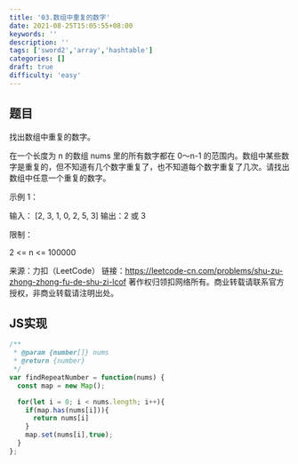```yaml
---
title: '03.数组中重复的数字'
date: 2021-08-25T15:05:55+08:00
keywords: ''
description: ''
tags: ['sword2','array','hashtable']
categories: []
draft: true
difficulty: 'easy'
---
```


## 题目

找出数组中重复的数字。


在一个长度为 n 的数组 nums 里的所有数字都在 0～n-1 的范围内。数组中某些数字是重复的，但不知道有几个数字重复了，也不知道每个数字重复了几次。请找出数组中任意一个重复的数字。

示例 1：

输入：
[2, 3, 1, 0, 2, 5, 3]
输出：2 或 3 

限制：

2 <= n <= 100000

来源：力扣（LeetCode）
链接：https://leetcode-cn.com/problems/shu-zu-zhong-zhong-fu-de-shu-zi-lcof
著作权归领扣网络所有。商业转载请联系官方授权，非商业转载请注明出处。


## JS实现 

```javascript
/**
 * @param {number[]} nums
 * @return {number}
 */
var findRepeatNumber = function(nums) {
  const map = new Map();

  for(let i = 0; i < nums.length; i++){
    if(map.has(nums[i])){
      return nums[i]
    }
    map.set(nums[i],true);
  }
};
```
